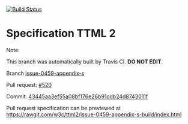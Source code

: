 [![Build Status](https://travis-ci.org/w3c/ttml2.svg?branch=issue-0459-appendix-s)](https://travis-ci.org/w3c/ttml2)


# Specification TTML 2


Note:


This branch was automatically built by Travis CI. <b>DO NOT EDIT</b>.


 Branch [issue-0459-appendix-s](https://github.com/w3c/ttml2/tree/issue-0459-appendix-s)


 Pull request: [#520](https://github.com/w3c/ttml2/pull/520)


 Commit: [43445aa3ef55a08bf176e26b91cdb24d8743011f](https://github.com/w3c/ttml2/commit/43445aa3ef55a08bf176e26b91cdb24d8743011f)

Pull request specification can be previewed at https://rawgit.com/w3c/ttml2/issue-0459-appendix-s-build/index.html




